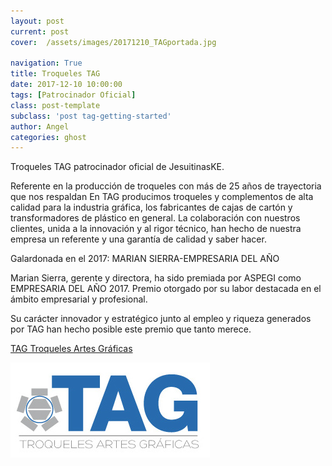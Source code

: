 ```yaml
---
layout: post
current: post
cover:  /assets/images/20171210_TAGportada.jpg

navigation: True
title: Troqueles TAG
date: 2017-12-10 10:00:00
tags: [Patrocinador Oficial]
class: post-template
subclass: 'post tag-getting-started'
author: Angel 
categories: ghost
---
```


Troqueles TAG patrocinador oficial de JesuitinasKE.

Referente en la producción de troqueles con más de 25 años de trayectoria que nos respaldan
En TAG producimos troqueles y complementos de alta calidad para la industria gráfica, los fabricantes de cajas de cartón y transformadores de plástico en general. La colaboración con nuestros clientes, unida a la innovación y al rigor técnico, han hecho de nuestra empresa un referente y una garantía de calidad y saber hacer.

Galardonada en el 2017:
MARIAN SIERRA-EMPRESARIA DEL AÑO

Marian Sierra, gerente y directora, ha sido premiada por ASPEGI como EMPRESARIA DEL AÑO 2017. Premio otorgado por su labor destacada en el ámbito empresarial y profesional.

Su carácter innovador y estratégico junto al empleo y riqueza generados por TAG han hecho posible este premio que tanto merece.



<p> <a href="http://www.troquelestag.com/es/inicio">TAG Troqueles Artes Gráficas</a></p>
<p><a href="http://www.troquelestag.com/es/inicio"><img src="/assets/images/2017_11_tag.jpg" alt="TAG"></a></p>


